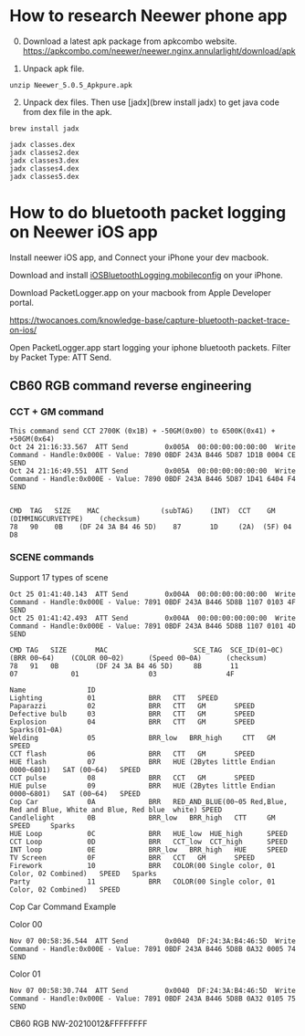 # How to research Neewer phone app

0. Download a latest apk package from apkcombo website. 
https://apkcombo.com/neewer/neewer.nginx.annularlight/download/apk

1. Unpack apk file.
```
unzip Neewer_5.0.5_Apkpure.apk
```

2. Unpack dex files.
Then use [jadx](brew install jadx) to get java code from dex file in the apk.

`brew install jadx`

```
jadx classes.dex
jadx classes2.dex
jadx classes3.dex
jadx classes4.dex
jadx classes5.dex
```

# How to do bluetooth packet logging on Neewer iOS app

Install neewer iOS app, and Connect your iPhone your dev macbook.

Download and install [iOSBluetoothLogging.mobileconfig](https://tc-downloads.s3.amazonaws.com/support/iOSBluetoothLogging.mobileconfig) on your iPhone.

Download PacketLogger.app on your macbook from Apple Developer portal.

https://twocanoes.com/knowledge-base/capture-bluetooth-packet-trace-on-ios/

Open PacketLogger.app start logging your iphone bluetooth packets. Filter by Packet Type: ATT Send.

## CB60 RGB command reverse engineering

### CCT + GM command

```
This command send CCT 2700K (0x1B) + -50GM(0x00) to 6500K(0x41) + +50GM(0x64)
Oct 24 21:16:33.567  ATT Send         0x005A  00:00:00:00:00:00  Write Command - Handle:0x000E - Value: 7890 0BDF 243A B446 5D87 1D1B 0004 CE  SEND
Oct 24 21:16:49.551  ATT Send         0x005A  00:00:00:00:00:00  Write Command - Handle:0x000E - Value: 7890 0BDF 243A B446 5D87 1D41 6404 F4  SEND

                                       
CMD  TAG   SIZE    MAC               (subTAG)    (INT)  CCT    GM  (DIMMINGCURVETYPE)    (checksum)
78   90    0B    (DF 24 3A B4 46 5D)    87       1D     (2A)  (5F) 04                    D8 
```

### SCENE commands

Support 17 types of scene

```
Oct 25 01:41:40.143  ATT Send         0x004A  00:00:00:00:00:00  Write Command - Handle:0x000E - Value: 7891 0BDF 243A B446 5D8B 1107 0103 4F  SEND  
Oct 25 01:41:42.493  ATT Send         0x004A  00:00:00:00:00:00  Write Command - Handle:0x000E - Value: 7891 0BDF 243A B446 5D8B 1107 0101 4D  SEND  

CMD TAG   SIZE       MAC                     SCE_TAG  SCE_ID(01~0C)     (BRR 00~64)    (COLOR 00~02)      (Speed 00~0A)      (checksum)
78   91   0B         (DF 24 3A B4 46 5D)     8B       11                 07             01                 03                 4F

Name               ID
Lighting           01             BRR   CTT   SPEED
Paparazzi          02             BRR   CTT   GM       SPEED
Defective bulb     03             BRR   CTT   GM       SPEED
Explosion          04             BRR   CTT   GM       SPEED     Sparks(01~0A)
Welding            05             BRR_low   BRR_high     CTT   GM       SPEED
CCT flash          06             BRR   CTT   GM       SPEED
HUE flash          07             BRR   HUE (2Bytes little Endian 0000~6801)   SAT (00~64)   SPEED
CCT pulse          08             BRR   CCT   GM       SPEED
HUE pulse          09             BRR   HUE (2Bytes little Endian 0000~6801)   SAT (00~64)   SPEED
Cop Car            0A             BRR   RED_AND_BLUE(00~05 Red,Blue, Red and Blue, White and Blue, Red blue  white) SPEED
Candlelight        0B             BRR_low   BRR_high   CTT     GM       SPEED     Sparks
HUE Loop           0C             BRR   HUE_low  HUE_high      SPEED
CCT Loop           0D             BRR   CCT_low  CCT_high      SPEED
INT loop           0E             BRR_low   BRR_high   HUE     SPEED
TV Screen          0F             BRR   CCT   GM       SPEED
Firework           10             BRR   COLOR(00 Single color, 01 Color, 02 Combined)   SPEED   Sparks
Party              11             BRR   COLOR(00 Single color, 01 Color, 02 Combined)   SPEED
```

Cop Car Command Example

Color 00
```
Nov 07 00:58:36.544  ATT Send         0x0040  DF:24:3A:B4:46:5D  Write Command - Handle:0x000E - Value: 7891 0BDF 243A B446 5D8B 0A32 0005 74  SEND  
```

Color 01
```
Nov 07 00:58:30.744  ATT Send         0x0040  DF:24:3A:B4:46:5D  Write Command - Handle:0x000E - Value: 7891 0BDF 243A B446 5D8B 0A32 0105 75  SEND  
```

CB60 RGB
NW-20210012&FFFFFFFF